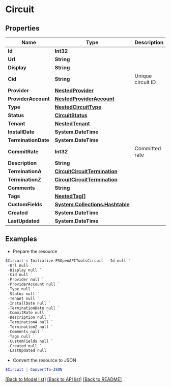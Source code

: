 # Circuit
## Properties

Name | Type | Description | Notes
------------ | ------------- | ------------- | -------------
**Id** | **Int32** |  | [readonly] 
**Url** | **String** |  | [readonly] 
**Display** | **String** |  | [readonly] 
**Cid** | **String** | Unique circuit ID | 
**Provider** | [**NestedProvider**](NestedProvider.md) |  | 
**ProviderAccount** | [**NestedProviderAccount**](NestedProviderAccount.md) |  | [optional] 
**Type** | [**NestedCircuitType**](NestedCircuitType.md) |  | 
**Status** | [**CircuitStatus**](CircuitStatus.md) |  | [optional] 
**Tenant** | [**NestedTenant**](NestedTenant.md) |  | [optional] 
**InstallDate** | **System.DateTime** |  | [optional] 
**TerminationDate** | **System.DateTime** |  | [optional] 
**CommitRate** | **Int32** | Committed rate | [optional] 
**Description** | **String** |  | [optional] 
**TerminationA** | [**CircuitCircuitTermination**](CircuitCircuitTermination.md) |  | [readonly] 
**TerminationZ** | [**CircuitCircuitTermination**](CircuitCircuitTermination.md) |  | [readonly] 
**Comments** | **String** |  | [optional] 
**Tags** | [**NestedTag[]**](NestedTag.md) |  | [optional] 
**CustomFields** | [**System.Collections.Hashtable**](AnyType.md) |  | [optional] 
**Created** | **System.DateTime** |  | [readonly] 
**LastUpdated** | **System.DateTime** |  | [readonly] 

## Examples

- Prepare the resource
```powershell
$Circuit = Initialize-PSOpenAPIToolsCircuit  -Id null `
 -Url null `
 -Display null `
 -Cid null `
 -Provider null `
 -ProviderAccount null `
 -Type null `
 -Status null `
 -Tenant null `
 -InstallDate null `
 -TerminationDate null `
 -CommitRate null `
 -Description null `
 -TerminationA null `
 -TerminationZ null `
 -Comments null `
 -Tags null `
 -CustomFields null `
 -Created null `
 -LastUpdated null
```

- Convert the resource to JSON
```powershell
$Circuit | ConvertTo-JSON
```

[[Back to Model list]](../README.md#documentation-for-models) [[Back to API list]](../README.md#documentation-for-api-endpoints) [[Back to README]](../README.md)

